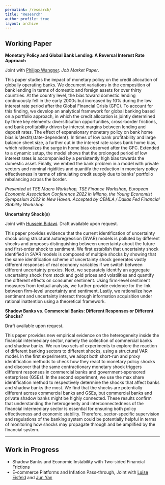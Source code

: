 ```yaml
---
permalink: /research/
title: "Research"
author_profile: true
layout: archive
---
```


## Working Paper
**Monetary Policy and Global Bank Lending: A Reversal Interest Rate Approach**

Joint with [Philipp Wangner](https://www.pwangner.com/home). *Job Market Paper*.

This paper studies the impact of monetary policy on the credit allocation of globally operating banks. We document variations in the composition of bank lending in terms of domestic and foreign assets for over thirty countries. At the country level, the bias toward domestic lending continuously fell in the early 2000s but increased by 10\% during the low interest rate period after the Global Financial Crisis (GFC). To account for this finding, we develop an analytical framework for global banking based on a portfolio approach, in which the credit allocation is jointly determined by three key elements: diversification opportunities, cross-border frictions, and bank profitability driven by interest margins between lending and deposit rates. The effect of expansionary monetary policy on bank home bias is \textit{state-dependent}. In times of low bank profitability and large balance sheet size, a further cut in the interest rate raises bank home bias, which rationalizes the surge in home bias observed after the GFC. Extended to a dynamic setup, the model shows that the prolonged period of low interest rates is accompanied by a persistently high bias towards the domestic asset. Finally, we embed the bank problem in a model with private sectors and nominal rigidities and quantify the reduction in monetary policy effectiveness in terms of stimulating credit supply due to banks' portfolio rebalancing across the border.

*Presented at TSE Macro Workshop, TSE Finance Workshop, European Economic Association Conference 2022 in Milano, the Young Economist Symposium 2022 in New Haven. Accepted by CEMLA / Dallas Fed Financial Stability Workshop.*

**Uncertainty Shock(s)**

Joint with [Hussein Bidawi](https://sites.google.com/site/husseinbidawi/). Draft available upon request.

This paper provides evidence that the current identification of uncertainty shock using structural autoregression (SVAR) models is polluted by different shocks and proposes distinguishing between uncertainty about the future and first-order shock to sentiment. We first establish that uncertainty shock identified in SVAR models is composed of multiple shocks by showing that the same identification scheme of uncertainty shock generates vastly different responses of real economy variables if we switch between different uncertainty proxies. Next, we separately identify an aggregate uncertainty shock from stock and gold prices and volatilities and quantify the different effects on consumer sentiment. Using firm-level sentiment measures from textual analysis, we further provide evidence for the link between firm-level uncertainty and sentiment. Lastly, we rationalize how sentiment and uncertainty interact through information acquisition under rational inattention using a theoretical framework.


**Shadow Banks vs. Commercial Banks: Different Responses or Different Shocks?**

 Draft available upon request.

This paper provides new empirical evidence on the heterogeneity inside the financial intermediary sector, namely the collection of commercial banks and shadow banks. We run two sets of experiments to explore the reaction of different banking sectors to different shocks, using a structural VAR model. In the first experiments, we adopt both short-run and proxy identification methods to check how they react to monetary policy shocks and discover that the same contractionary monetary shock triggers different responses in commercial banks and government-sponsored enterprises (GSEs). In the second experiment, we use the max share identification method to respectively determine the shocks that affect banks and shadow banks the most. We find that the shocks are potentially different across commercial banks and GSEs, but commercial banks and private shadow banks might be highly connected. These results confirm that understanding the heterogeneity and interconnectedness of the financial intermediary sector is essential for ensuring both policy effectiveness and economic stability. Therefore, sector-specific supervision and regulations of the banking system could be potentially helpful in terms of monitoring how shocks may propagate through and be amplified by the financial system. 



<!-- {% include base_path %}

{% for post in site.research reversed %}
  {% include archive-single.html %}
{% endfor %}

{% if author.googlescholar %}
  You can also find my articles on <u><a href="{{author.googlescholar}}">my Google Scholar profile</a>.</u>
{% endif %} -->

---

## Work in Progress
- Shadow Banks and Economic Instability with Two-sided Financial Frictions
- E-commerce Platforms and Inflation Pass-through, Joint with [Luise Eisfeld](https://luiseeisfeld.github.io/) and [Jun Yan](https://sites.google.com/view/jun-yan)
